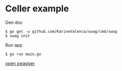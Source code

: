 # Celler example

Gen doc

```console
$ go get -u github.com/KarineValenca/swag/cmd/swag
$ swag init
```

Run app

```console
$ go run main.go
```

[open swagger](http://localhost:8080/swagger/index.html)

